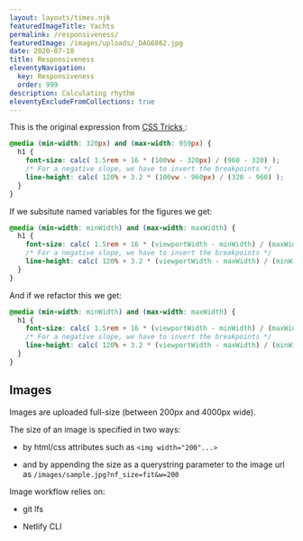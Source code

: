 ```yaml
---
layout: layouts/times.njk
featuredImageTitle: Yachts
permalink: /responsiveness/
featuredImage: /images/uploads/_DAG6862.jpg
date: 2020-07-10
title: Responsiveness
eleventyNavigation:
  key: Responsiveness
  order: 999
description: Calculating rhythm
eleventyExcludeFromCollections: true
---
```

This is the original expression from [CSS Tricks ](https://css-tricks.com/math-css-locks/):

```css
@media (min-width: 320px) and (max-width: 959px) {
  h1 {
    font-size: calc( 1.5rem + 16 * (100vw - 320px) / (960 - 320) );
    /* For a negative slope, we have to invert the breakpoints */
    line-height: calc( 120% + 3.2 * (100vw - 960px) / (320 - 960) );
  }
}
```

If we subsitute named variables for the figures we get:

```css
@media (min-width: minWidth) and (max-width: maxWidth) {
  h1 {
    font-size: calc( 1.5rem + 16 * (viewportWidth - minWidth) / (maxWidth - minWidth) );
    /* For a negative slope, we have to invert the breakpoints */
    line-height: calc( 120% + 3.2 * (viewportWidth - maxWidth) / (minWidth - maxWidth) );
  }
}
```

And if we refactor this we get:

```css
@media (min-width: minWidth) and (max-width: maxWidth) {
  h1 {
    font-size: calc( 1.5rem + 16 * (viewportWidth - minWidth) / (maxWidth - minWidth) );
    /* For a negative slope, we have to invert the breakpoints */
    line-height: calc( 120% + 3.2 * (viewportWidth - maxWidth) / (minWidth - maxWidth) );
  }
}
```

## Images
Images are uploaded full-size (between 200px and 4000px wide).

The size of an image is specified in two ways:

- by html/css attributes such as `<img width="200"...>`

- and by appending the size as a querystring parameter to the image url as `/images/sample.jpg?nf_size=fit&w=200`

Image workflow relies on:
- git lfs

- Netlify CLI
